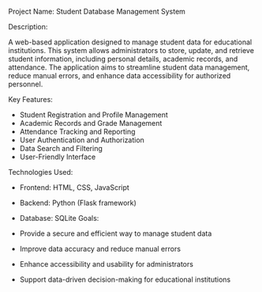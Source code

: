 Project Name: Student Database Management System

Description:

A web-based application designed to manage student data for educational institutions. This system allows administrators to store, update, and retrieve student information, including personal details, academic records, and attendance. The application aims to streamline student data management, reduce manual errors, and enhance data accessibility for authorized personnel.

Key Features:

- Student Registration and Profile Management
- Academic Records and Grade Management
- Attendance Tracking and Reporting
- User Authentication and Authorization
- Data Search and Filtering
- User-Friendly Interface

Technologies Used:

- Frontend: HTML, CSS, JavaScript
- Backend: Python (Flask framework)
- Database: SQLite
Goals:

- Provide a secure and efficient way to manage student data
- Improve data accuracy and reduce manual errors
- Enhance accessibility and usability for administrators
- Support data-driven decision-making for educational institutions

